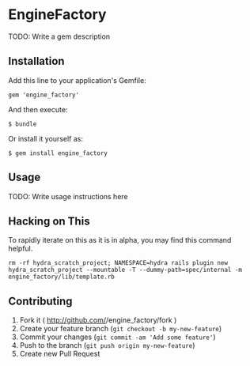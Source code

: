 # EngineFactory

TODO: Write a gem description

## Installation

Add this line to your application's Gemfile:

    gem 'engine_factory'

And then execute:

    $ bundle

Or install it yourself as:

    $ gem install engine_factory

## Usage

TODO: Write usage instructions here

## Hacking on This

To rapidly iterate on this as it is in alpha, you may find this command helpful.

`rm -rf hydra_scratch_project; NAMESPACE=hydra rails plugin new hydra_scratch_project --mountable -T --dummy-path=spec/internal -m engine_factory/lib/template.rb`

## Contributing

1. Fork it ( http://github.com/<my-github-username>/engine_factory/fork )
2. Create your feature branch (`git checkout -b my-new-feature`)
3. Commit your changes (`git commit -am 'Add some feature'`)
4. Push to the branch (`git push origin my-new-feature`)
5. Create new Pull Request
